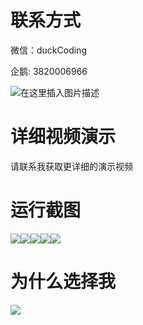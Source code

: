 # 联系方式

微信：duckCoding

企鹅: 3820006966

![在这里插入图片描述](http://upload.cxycsx.vip/91ab4bcb4f2c4c6db86365bb6d6e9c62.jpeg)

# 详细视频演示

请联系我获取更详细的演示视频

# 运行截图

![](http://www.bysj52.com/uploadfile/ueditor/image/202306/%E6%AF%95%E8%AE%BEweixin101%E5%81%9C%E8%BD%A6%E5%85%B1%E4%BA%AB%E5%B0%8F%E7%A8%8B%E5%BA%8F%E6%AF%95%E4%B8%9A%E8%AE%BE%E8%AE%A1/4.png)![](http://www.bysj52.com/uploadfile/ueditor/image/202306/%E6%AF%95%E8%AE%BEweixin101%E5%81%9C%E8%BD%A6%E5%85%B1%E4%BA%AB%E5%B0%8F%E7%A8%8B%E5%BA%8F%E6%AF%95%E4%B8%9A%E8%AE%BE%E8%AE%A1/1.png)![](http://www.bysj52.com/uploadfile/ueditor/image/202306/%E6%AF%95%E8%AE%BEweixin101%E5%81%9C%E8%BD%A6%E5%85%B1%E4%BA%AB%E5%B0%8F%E7%A8%8B%E5%BA%8F%E6%AF%95%E4%B8%9A%E8%AE%BE%E8%AE%A1/5.png)![](http://www.bysj52.com/uploadfile/ueditor/image/202306/%E6%AF%95%E8%AE%BEweixin101%E5%81%9C%E8%BD%A6%E5%85%B1%E4%BA%AB%E5%B0%8F%E7%A8%8B%E5%BA%8F%E6%AF%95%E4%B8%9A%E8%AE%BE%E8%AE%A1/2.png)![](http://www.bysj52.com/uploadfile/ueditor/image/202306/%E6%AF%95%E8%AE%BEweixin101%E5%81%9C%E8%BD%A6%E5%85%B1%E4%BA%AB%E5%B0%8F%E7%A8%8B%E5%BA%8F%E6%AF%95%E4%B8%9A%E8%AE%BE%E8%AE%A1/3.png)

# 为什么选择我

![](http://upload.cxycsx.vip/%E7%A8%8B%E5%BA%8F%E8%AE%BE%E8%AE%A1.png)

